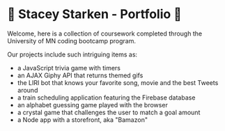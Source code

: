 # :school_satchel: Stacey Starken - Portfolio :notebook:

Welcome, here is a collection of coursework completed through the University of MN coding bootcamp program.

Our projects include such intriguing items as:
* a JavaScript trivia game with timers
* an AJAX Giphy API that returns themed gifs
* the LIRI bot that knows your favorite song, movie and the best Tweets around
* a train scheduling application featuring the Firebase database
* an alphabet guessing game played with the browser
* a crystal game that challenges the user to match a goal amount
* a Node app with a storefront, aka "Bamazon"
